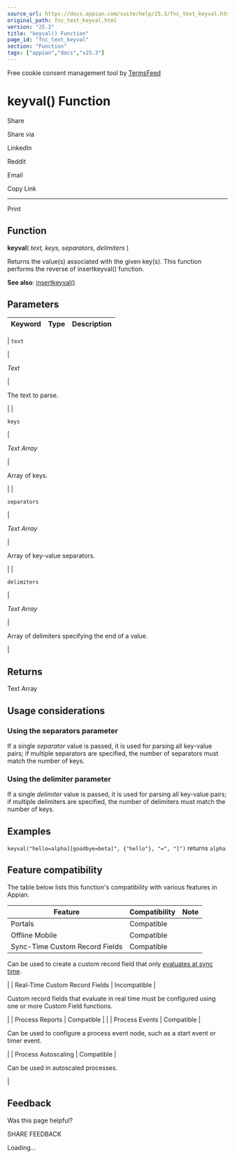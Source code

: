 ```yaml
---
source_url: https://docs.appian.com/suite/help/25.3/fnc_text_keyval.html
original_path: fnc_text_keyval.html
version: "25.3"
title: "keyval() Function"
page_id: "fnc_text_keyval"
section: "Function"
tags: ["appian","docs","v25.3"]
---
```



Free cookie consent management tool by [TermsFeed](https://www.termsfeed.com/)

# keyval() Function

Share

Share via

LinkedIn

Reddit

Email

Copy Link

* * *

Print

## Function

**keyval**( _text, keys, separators, delimiters_ )

Returns the value(s) associated with the given key(s). This function performs the reverse of insertkeyval() function.

**See also**: [insertkeyval()](fnc_text_insertkeyval.html)

## Parameters

| Keyword | Type | Description |
| --- | --- | --- |
|
`text`

 |

_Text_

 |

The text to parse.

 |
|

`keys`

 |

_Text Array_

 |

Array of keys.

 |
|

`separators`

 |

_Text Array_

 |

Array of key-value separators.

 |
|

`delimiters`

 |

_Text Array_

 |

Array of delimiters specifying the end of a value.

 |

## Returns

Text Array

## Usage considerations

### Using the separators parameter

If a single _separator_ value is passed, it is used for parsing all key-value pairs; if multiple separators are specified, the number of separators must match the number of keys.

### Using the delimiter parameter

If a single _delimiter_ value is passed, it is used for parsing all key-value pairs; if multiple delimiters are specified, the number of delimiters must match the number of keys.

## Examples

`keyval("hello=alpha][goodbye=beta]", {"hello"}, "=", "]")` returns `alpha`

## Feature compatibility

The table below lists this function's compatibility with various features in Appian.

| Feature | Compatibility | Note |
| --- | --- | --- |
| Portals | Compatible |  |
| Offline Mobile | Compatible |  |
| Sync-Time Custom Record Fields | Compatible |
Can be used to create a custom record field that only [evaluates at sync time](custom-record-fields.html#prodlink-sync-time-evaluations).

 |
| Real-Time Custom Record Fields | Incompatible |

Custom record fields that evaluate in real time must be configured using one or more Custom Field functions.

 |
| Process Reports | Compatible |  |
| Process Events | Compatible |

Can be used to configure a process event node, such as a start event or timer event.

 |
| Process Autoscaling | Compatible |

Can be used in autoscaled processes.

 |

## Feedback

Was this page helpful?

SHARE FEEDBACK

Loading...